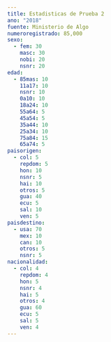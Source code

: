 ```yaml
---
title: Estadisticas de Prueba 2
ano: "2018"
fuente: Ministerio de Algo
numeroregistrado: 85,000
sexo:
  - fem: 30
    masc: 30
    nobi: 20
    nsnr: 20
edad:
  - 85mas: 10
    11a17: 10
    nsnr: 10
    0a10: 10
    18a24: 10
    55a64: 5
    45a54: 5
    35a44: 10
    25a34: 10
    75a84: 15
    65a74: 5
paisorigen:
  - col: 5
    repdom: 5
    hon: 10
    nsnr: 5
    hai: 10
    otros: 5
    gua: 40
    ecu: 5
    sal: 10
    ven: 5
paisdestino:
  - usa: 70
    mex: 10
    can: 10
    otros: 5
    nsnr: 5
nacionalidad:
  - col: 4
    repdom: 4
    hon: 5
    nsnr: 4
    hai: 5
    otros: 4
    gua: 60
    ecu: 5
    sal: 5
    ven: 4
---
```

